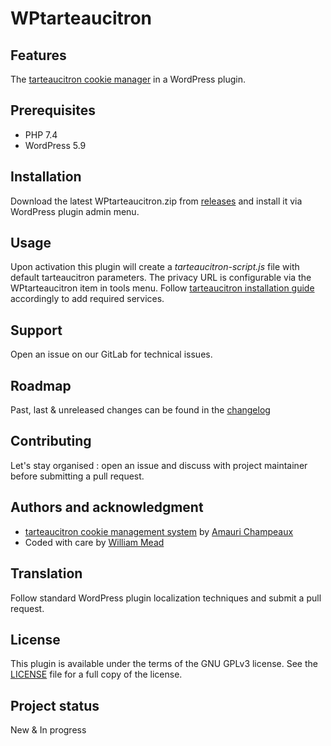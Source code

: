 # WPtarteaucitron

## Features
The [tarteaucitron cookie manager](https://tarteaucitron.io/) in a WordPress plugin. 

## Prerequisites
- PHP 7.4 
- WordPress 5.9

## Installation
Download the latest WPtarteaucitron.zip from [releases](https://git.manche.io/si/web/wptarteaucitron/-/releases) and install it via WordPress plugin admin menu.

## Usage
Upon activation this plugin will create a *tarteaucitron-script.js* file with default tarteaucitron parameters. The privacy URL is configurable via the WPtarteaucitron item in tools menu. Follow [tarteaucitron installation guide](https://tarteaucitron.io/en/install/) accordingly to add required services.

## Support
Open an issue on our GitLab for technical issues.

## Roadmap
Past, last & unreleased changes can be found in the [changelog](CHANGELOG.md)

## Contributing
Let's stay organised : open an issue and discuss with project maintainer before submitting a pull request.

## Authors and acknowledgment
- [tarteaucitron cookie management system](https://github.com/AmauriC/tarteaucitron.js) by [Amauri Champeaux](https://amauri.io/)
- Coded with care by [William Mead](https://git.manche.io/wmead)

## Translation
Follow standard WordPress plugin localization techniques and submit a pull request.

## License
This plugin is available under the terms of the GNU GPLv3 license. See the [LICENSE](LICENSE) file for a full copy of the license.

## Project status
New & In progress